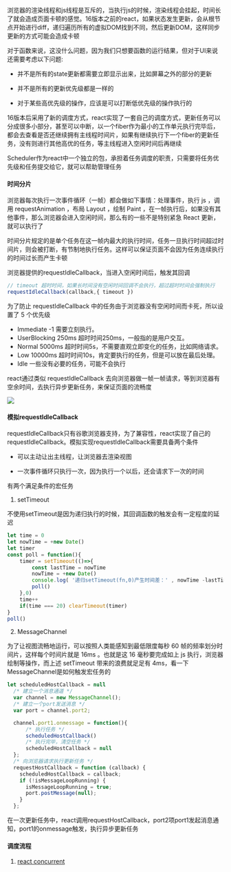 浏览器的渲染线程和js线程是互斥的，当执行js的时候，渲染线程会挂起，时间长了就会造成页面卡顿的感觉。16版本之前的react，如果状态发生更新，会从根节点开始进行diff，递归遍历所有的虚拟DOM找到不同，然后更新DOM，这样同步更新的方式可能会造成卡顿

对于函数来说，这没什么问题，因为我们只想要函数的运行结果，但对于UI来说还需要考虑以下问题:

- 并不是所有的state更新都需要立即显示出来，比如屏幕之外的部分的更新

- 并不是所有的更新优先级都是一样的

- 对于某些高优先级的操作，应该是可以打断低优先级的操作执行的

16版本后采用了新的调度方式，react实现了一套自己的调度方式，更新任务可以分成很多小部分，甚至可以中断，以一个fiber作为最小的工作单元执行完毕后，都会去查看是否还继续拥有主线程时间片，如果有继续执行下一个fiber的更新任务，没有则进行其他高优的任务，等主线程进入空闲时间后再继续

Scheduler作为react中一个独立的包，承担着任务调度的职责，只需要将任务优先级和任务提交给它，就可以帮助管理任务

#### 时间分片

浏览器每次执行一次事件循环（一帧）都会做如下事情：处理事件，执行 js ，调用 requestAnimation ，布局 Layout ，绘制 Paint ，在一帧执行后，如果没有其他事件，那么浏览器会进入空闲时间，那么有的一些不是特别紧急 React 更新，就可以执行了

时间分片规定的是单个任务在这一帧内最大的执行时间，任务一旦执行时间超过时间片，则会被打断，有节制地执行任务。这样可以保证页面不会因为任务连续执行的时间过长而产生卡顿

浏览器提供的requestIdleCallback，当进入空闲时间后，触发其回调

```js
// timeout 超时时间，如果长时间没有空闲时间回调不会执行，超过超时时间会强制执行
requestIdleCallback(callback,{ timeout })
```

为了防止 requestIdleCallback 中的任务由于浏览器没有空闲时间而卡死，所以设置了 5 个优先级

- Immediate -1 需要立刻执行。
- UserBlocking 250ms 超时时间250ms，一般指的是用户交互。
- Normal 5000ms 超时时间5s，不需要直观立即变化的任务，比如网络请求。
- Low 10000ms 超时时间10s，肯定要执行的任务，但是可以放在最后处理。
- Idle 一些没有必要的任务，可能不会执行

react通过类似 requestIdleCallback 去向浏览器做一帧一帧请求，等到浏览器有空余时间，去执行异步更新任务，来保证页面的流畅度

![](https://p9-juejin.byteimg.com/tos-cn-i-k3u1fbpfcp/4cdece5756244975beb3ca5352af4eb8~tplv-k3u1fbpfcp-watermark.awebp)

#### 模拟requestIdleCallback

requestIdleCallback只有谷歌浏览器支持，为了兼容性，react实现了自己的requestIdleCallback。模拟实现requestIdleCallback需要具备两个条件

- 可以主动让出主线程，让浏览器去渲染视图

- 一次事件循环只执行一次，因为执行一个以后，还会请求下一次的时间

有两个满足条件的宏任务

1. setTimeout

不使用setTimeout是因为递归执行的时候，其回调函数的触发会有一定程度的延迟

```js
let time = 0 
let nowTime = +new Date()
let timer
const poll = function(){
    timer = setTimeout(()=>{
        const lastTime = nowTime
        nowTime = +new Date()
        console.log( '递归setTimeout(fn,0)产生时间差：' , nowTime -lastTime )
        poll()
    },0)
    time++
    if(time === 20) clearTimeout(timer)
}
poll()
```

2. MessageChannel

为了让视图流畅地运行，可以按照人类能感知到最低限度每秒 60 帧的频率划分时间片，这样每个时间片就是 16ms 。也就是这 16 毫秒要完成如上 js 执行，浏览器绘制等操作，而上述 setTimeout 带来的浪费就足足有 4ms，看一下MessageChannel是如何触发宏任务的

```js
let scheduledHostCallback = null 
  /* 建立一个消息通道 */
  var channel = new MessageChannel();
  /* 建立一个port发送消息 */
  var port = channel.port2;

  channel.port1.onmessage = function(){
      /* 执行任务 */
      scheduledHostCallback() 
      /* 执行完毕，清空任务 */
      scheduledHostCallback = null
  };
  /* 向浏览器请求执行更新任务 */
  requestHostCallback = function (callback) {
    scheduledHostCallback = callback;
    if (!isMessageLoopRunning) {
      isMessageLoopRunning = true;
      port.postMessage(null);
    }
  };
```

在一次更新任务中，react调用requestHostCallback，port2项port1发起消息通知，port1的onmessage触发，执行异步更新任务

#### 调度流程

1. [react concurrent](https://zhuanlan.zhihu.com/p/60307571?utm_source=tuicool)